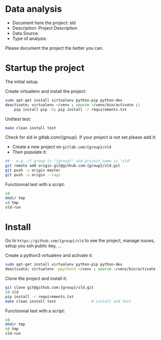 # Data analysis
- Document here the project: sld
- Description: Project Description
- Data Source:
- Type of analysis:

Please document the project the better you can.

# Startup the project

The initial setup.

Create virtualenv and install the project:
```bash
sudo apt-get install virtualenv python-pip python-dev
deactivate; virtualenv ~/venv ; source ~/venv/bin/activate ;\
    pip install pip -U; pip install -r requirements.txt
```

Unittest test:
```bash
make clean install test
```

Check for sld in gitlab.com/{group}.
If your project is not set please add it:

- Create a new project on `gitlab.com/{group}/sld`
- Then populate it:

```bash
##   e.g. if group is "{group}" and project_name is "sld"
git remote add origin git@github.com:{group}/sld.git
git push -u origin master
git push -u origin --tags
```

Functionnal test with a script:

```bash
cd
mkdir tmp
cd tmp
sld-run
```

# Install

Go to `https://github.com/{group}/sld` to see the project, manage issues,
setup you ssh public key, ...

Create a python3 virtualenv and activate it:

```bash
sudo apt-get install virtualenv python-pip python-dev
deactivate; virtualenv -ppython3 ~/venv ; source ~/venv/bin/activate
```

Clone the project and install it:

```bash
git clone git@github.com:{group}/sld.git
cd sld
pip install -r requirements.txt
make clean install test                # install and test
```
Functionnal test with a script:

```bash
cd
mkdir tmp
cd tmp
sld-run
```
